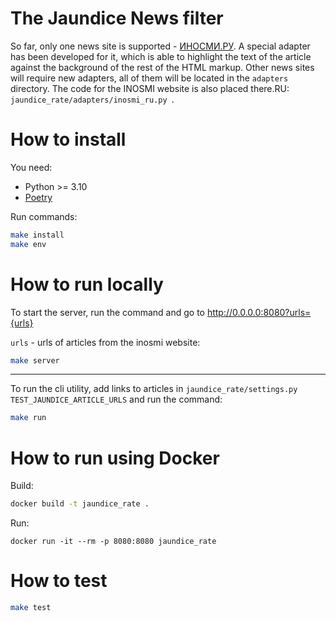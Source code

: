 # The Jaundice News filter

So far, only one news site is supported - [ИНОСМИ.РУ](https://inosmi.ru/). A special adapter has been developed for it, which is able to highlight the text of the article against the background of the rest of the HTML markup. Other news sites will require new adapters, all of them will be located in the `adapters` directory. The code for the INOSMI website is also placed there.RU: `jaundice_rate/adapters/inosmi_ru.py `.

# How to install

You need:
* Python >= 3.10
* [Poetry](https://python-poetry.org/docs/)

Run commands:
```bash
make install
make env
```

# How to run locally

To start the server, run the command and go to http://0.0.0.0:8080?urls={urls}

`urls` - urls of articles from the inosmi website:
```bash
make server
```

---

To run the cli utility, add links to articles in `jaundice_rate/settings.py` `TEST_JAUNDICE_ARTICLE_URLS` and run the command:
```bash
make run
```

# How to run using Docker
Build:
```bash
docker build -t jaundice_rate .
```

Run:
```
docker run -it --rm -p 8080:8080 jaundice_rate
```


# How to test

```bash
make test
```
